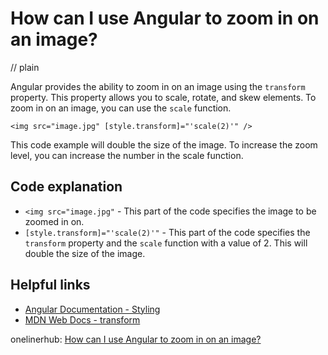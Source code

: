# How can I use Angular to zoom in on an image?
// plain

Angular provides the ability to zoom in on an image using the `transform` property. This property allows you to scale, rotate, and skew elements. To zoom in on an image, you can use the `scale` function.

```
<img src="image.jpg" [style.transform]="'scale(2)'" />
```

This code example will double the size of the image. To increase the zoom level, you can increase the number in the scale function.

## Code explanation


* `<img src="image.jpg"` - This part of the code specifies the image to be zoomed in on.
* `[style.transform]="'scale(2)'"` - This part of the code specifies the `transform` property and the `scale` function with a value of 2. This will double the size of the image.

## Helpful links
* [Angular Documentation - Styling](https://angular.io/guide/styling)
* [MDN Web Docs - transform](https://developer.mozilla.org/en-US/docs/Web/CSS/transform)

onelinerhub: [How can I use Angular to zoom in on an image?](https://onelinerhub.com/angularjs/how-can-i-use-angular-to-zoom-in-on-an-image)